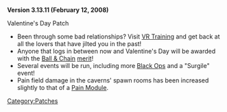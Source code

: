 **Version 3.13.11 (February 12, 2008)**

Valentine's Day Patch

- Been through some bad relationships? Visit [VR
  Training](../VR_Training.md) and get back at all the lovers
  that have jilted you in the past!
- Anyone that logs in between now and Valentine's Day will be awarded
  with the [Ball & Chain](Ball_.md&_Chain)
  [merit](merit.md)!
- Several events will be run, including more [Black
  Ops](../Black_Ops.md) and a "Surgile" event!
- Pain field damage in the caverns' spawn rooms has been increased
  slightly to that of a [Pain Module](../Pain_Module.md).

[Category:Patches](../Category:Patches.md)
